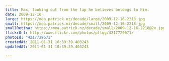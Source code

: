 ```yaml
---
title: Max, looking out from the lap he believes belongs to him.
date: 2009-12-16
large: https://mea.patrick.nz/decade/large/2009-12-16-2218.jpg
small: https://mea.patrick.nz/decade/small/2009-12-16-2218.jpg
smallRetina: https://mea.patrick.nz/decade/small/2009-12-16-2218@2x.jpg
flickrUrl: http://www.flickr.com/photos/pftqg/4217729671/
photoId: "4217729671"
createdAt: 2011-01-31 10:39:39.403243
updatedAt: 2011-01-31 10:39:39.403243

---
```


